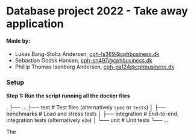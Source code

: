 # Database project 2022 - Take away application 

#### Made by: ####

* Lukas Bang-Stoltz Andersen, cph-ls369@cphbusiness.dk
* Sebastian Godsk Hansen, cph-sh497@cphbusiness.dk 
* Phillip Thomas Isenborg Andersen, cph-pa124@cphbusiness.dk


### Setup

**Step 1: Run the script running all the docker files**

  .
    ├── ...
    ├── test                    # Test files (alternatively `spec` or `tests`)
    │   ├── benchmarks          # Load and stress tests
    │   ├── integration         # End-to-end, integration tests (alternatively `e2e`)
    │   └── unit                # Unit tests
    └── ...


The
